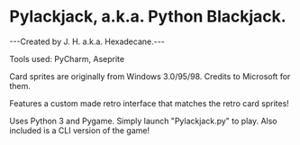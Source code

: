# Pylackjack, a.k.a. Python Blackjack.

---Created by J. H. a.k.a. Hexadecane.---

Tools used: PyCharm, Aseprite

Card sprites are originally from Windows 3.0/95/98. Credits to Microsoft for them.

Features a custom made retro interface that matches the retro card sprites!

Uses Python 3 and Pygame. Simply launch "Pylackjack.py" to play.
Also included is a CLI version of the game!
